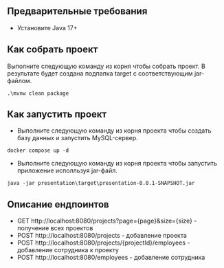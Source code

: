 ## Предварительные требования
- Установите Java 17+

## Как собрать проект
Выполните следующую команду из корня чтобы собрать проект. В результате будет создана подпапка target с соответствующим jar-файлом.
```shell
.\mvnw clean package
```

## Как запустить проект
- Выполните следующую команду из корня проекта чтобы создать базу данных и запустить MySQL-сервер.
```shell
docker compose up -d
```
- Выполните следующую команду из корня проекта чтобы запустить приложение исполльзуя jar-файл.
```shell
java -jar presentation\target\presentation-0.0.1-SNAPSHOT.jar
```

## Описание ендпоинтов
-  GET http://localhost:8080/projects?page={page}&size={size} - получение всех проектов
- POST http://localhost:8080/projects - добавление проекта
- POST http://localhost:8080/projects/{projectId}/employees - добавление сотрудника к проекту
- POST http://localhost:8080/employees - добавление сотрудника